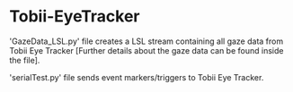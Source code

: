 # Tobii-EyeTracker

'GazeData_LSL.py' file creates a LSL stream containing all gaze data from Tobii Eye Tracker [Further details about the gaze data can be found inside the file].

'serialTest.py' file sends event markers/triggers to Tobii Eye Tracker.
